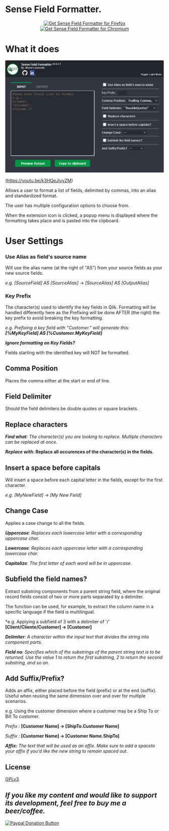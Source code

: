 # Sense Field Formatter.

<p align="center">
<a href="https://addons.mozilla.org/en-US/firefox/addon/sensefieldformatter/"><img src="https://user-images.githubusercontent.com/585534/107280546-7b9b2a00-6a26-11eb-8f9f-f95932f4bfec.png" alt="Get Sense Field Formatter for Firefox"></a>
<a href="https://chrome.google.com/webstore/detail/sensefieldformatter/eemcdboengmokjdklikamefkocdiakho"><img src="https://user-images.githubusercontent.com/585534/107280622-91a8ea80-6a26-11eb-8d07-77c548b28665.png" alt="Get Sense Field Formatter for Chromium"></a>
</p>

# What it does #

![Alt Text](https://raw.githubusercontent.com/MichelLalancette/SenseFieldFormatter/main/media/DarkMode.png)

(https://youtu.be/k3HQpJivyZM)

Allows a user to format a list of fields, delimited by commas, into an alias and standardized format.

The user has multiple configuration options to choose from.

When the extension icon is clicked, a popup menu is displayed where the formatting takes place and is pasted into the clipboard.

# User Settings #
### **Use Alias as field's source name** ###
Will use the alias name (at the right of "AS") from your source fields as your new source fields.

*e.g. [SourceField] AS [SourceAlias] -> [SourceAlias] AS [OutputAlias]*

### **Key Prefix** ###

The character(s) used to identify the key fields in Qlik. Formatting will be handled differently here as the Prefixing will be done AFTER (the right) the key prefix to avoid breaking the key formatting.
    
*e.g. Prefixing a key field with "Customer." will generate this: **[%MyKeyField] AS [%Customer.MyKeyField]***

***Ignore formatting on Key Fields?***
    
Fields starting with the identified key will NOT be formatted.

## **Comma Position** ##

Places the comma either at the start or end of line.

## **Field Delimiter** ##

Should the field delimiters be double quotes or square brackets.

## **Replace characters** ##

***Find what**: The character(s) you are looking to replace. Multiple characters can be replaced at once.*

***Replace with*: Replace all occurences of the character(s) in the fields.**

## **Insert a space before capitals** ##

Will insert a space before each capital letter in the fields, except for the first character.

*e.g. [MyNewField] -> [My New Field]*

## **Change Case** ##

Applies a case change to all the fields.

***Uppercase**: Replaces each lowercase letter with a corresponding uppercase char.*

***Lowercase**: Replaces each uppercase letter with a corresponding lowercase char.*

***Capitalize**: The first letter of each word will be in uppercase.*

## **Subfield the field names?** ##

Extract substring components from a parent string field, where the original record fields consist of two or more parts separated by a delimiter.

The function can be used, for example, to extract the column name in a specific language if the field is multilingual.

*e.g. Applying a subfield of 3 with a delimiter of '/'
**[Client/Cliente/Customer] -> [Customer]**
    
***Delimiter**: A character within the input text that divides the string into component parts.*

***Field no**: Specifies which of the substrings of the parent string text is to be returned. Use the value 1 to return the first substring, 2 to return the second substring, and so on.*

## **Add Suffix/Prefix?** ##

Adds an affix, either placed before the field (prefix) or at the end (suffix).
Useful when reusing the same dimension over and over for multiple scenarios.

e.g. Using the customer dimension where a customer may be a Ship To or Bill To customer.

*Prefix :*
**[Customer Name] -> [ShipTo.Customer Name]**

*Suffix :*
**[Customer Name] -> [Customer Name.ShipTo]**

***Affix:** The text that will be used as an affix. Make sure to add a spaceto your affix if you'd like the new string to remain spaced out.*


## License

[GPLv3](https://github.com/MichelLalancette/SenseFieldFormatter/blob/main/README.md).

## ***If you like my content and would like to support its development, feel free to buy me a beer/coffee.***

<a href="https://www.paypal.com/donate/?hosted_button_id=C8B7EZ44BM3NU"><img src="https://www.paypalobjects.com/en_US/i/btn/btn_donateCC_LG.gif" alt="Paypal Donation Button"></a>